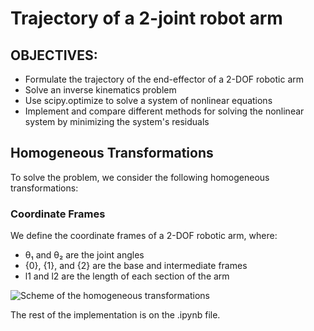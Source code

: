 # Trajectory of a 2-joint robot arm

## OBJECTIVES:
  - Formulate the trajectory of the end-effector of a 2-DOF robotic arm
  - Solve an inverse kinematics problem
  - Use scipy.optimize to solve a system of nonlinear equations
  - Implement and compare different methods for solving the nonlinear system by minimizing the system's residuals

## Homogeneous Transformations
To solve the problem, we consider the following homogeneous transformations:
### Coordinate Frames
We define the coordinate frames of a 2-DOF robotic arm, where:
- θ₁ and θ₂ are the joint angles
- {0}, {1}, and {2} are the base and intermediate frames
- l1 and l2 are the length of each section of the arm

![Scheme of the homogeneous transformations](Capture_d'écran_homoge_transf.png)

The rest of the implementation is on the .ipynb file.
